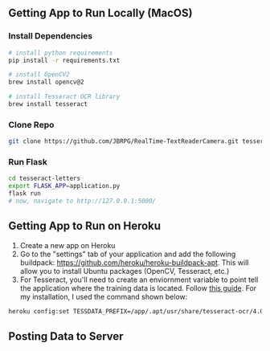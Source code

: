 ## Getting App to Run Locally (MacOS)

### Install Dependencies
```bash 
# install python requirements
pip install -r requirements.txt

# install OpenCV2
brew install opencv@2

# install Tesseract OCR library
brew install tesseract
```

### Clone Repo
```bash
git clone https://github.com/JBRPG/RealTime-TextReaderCamera.git tesseract-letters
```

### Run Flask
```bash
cd tesseract-letters
export FLASK_APP=application.py
flask run
# now, navigate to http://127.0.0.1:5000/
```

## Getting App to Run on Heroku
1. Create a new app on Heroku
2. Go to the "settings" tab of your application and add the following buildpack:
https://github.com/heroku/heroku-buildpack-apt. This will allow you to install Ubuntu packages (OpenCV, Tesseract, etc.)
3. For Tesseract, you'll need to create an enviornment variable to point tell the application where the training data is located. Follow [this guide](https://medium.com/@zamhuang/heroku-how-to-install-service-and-setup-environment-variable-use-tesseract-ocr-as-example-d7c708c4ba8d). For my installation, I used the command shown below:

```bash
heroku config:set TESSDATA_PREFIX=/app/.apt/usr/share/tesseract-ocr/4.00/tessdata
```


## Posting Data to Server
